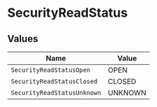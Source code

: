 # SecurityReadStatus


## Values

| Name                        | Value                       |
| --------------------------- | --------------------------- |
| `SecurityReadStatusOpen`    | OPEN                        |
| `SecurityReadStatusClosed`  | CLOSED                      |
| `SecurityReadStatusUnknown` | UNKNOWN                     |